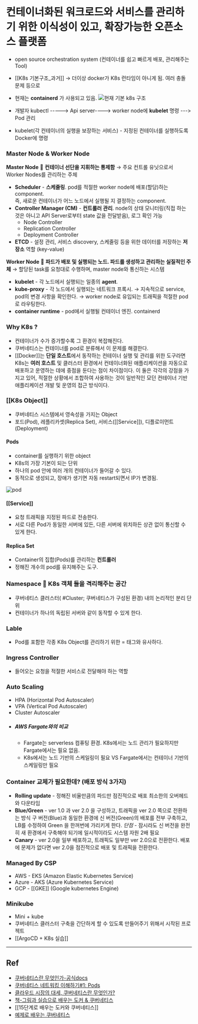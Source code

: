 # 컨테이너화된 워크로드와 서비스를 관리하기 위한 이식성이 있고, 확장가능한 오픈소스 플랫폼

- open source orchestration system (컨테이너를 쉽고 빠르게 배포, 관리해주는 Tool)
- [[K8s 기본구조_과거]]
	&rarr; 더이상 docker가 K8s 런타임이 아니게 됨. 여러 충돌 문제 등으로

- 현재는 **containerd** 가 사용되고 있음.
![현재 기본 k8s 구조](https://lh6.googleusercontent.com/4NGAPzwhkL0GTNjkAEFN9iWX_Wc0ZE-AZxAxEw4E5aOntuGmv764b3ZYQUyapSnP9BrlUs2rUyo5kiCrj5QuiMHw3-dz2vPUDma029Qt3tej9QABEHFSsOBsq6LjLfFhTBgMhAAc)

- 개발자 kubectl -----> Api server----> worker node에 **kubelet** 명령 ---> Pod 관리
- kubelet(각 컨테이너의 실행을 보장하는 서비스) - 지정된 컨테이너를 실행하도록 Docker에 명령

### Master Node & Worker Node

**Master Node** 🔑 **컨테이너 선단을 지휘하는 통제함** 
&rarr; 주요 컨트롤 유닛으로서 Worker Nodes를 관리하는 주체
- **Scheduler** - **스케줄링**. pod를 적절한 worker node에 배포(할당)하는 component. <br/> 즉, 새로운 컨테이너가 어느 노드에서 실행될 지 결정하는 component.
- **Controller Manager (CM)** - **컨트롤러 관리**. node의 상태 모니터링(직접 하는 것은 아니고 API Server로부터 state 값을 전달받음), 로그 확인 가능
	- Node Controller
	- Replication Controller
	- Deployment Controller
- **ETCD** - 설정 관리, 서비스 discovery, 스케줄링 등을 위한 데이터를 저장하는 **저장소** 역할 (key-value)

**Worker Node** 🔑 **파드가 배포 및 실행되는 노드. 파드를 생성하고 관리하는 실질적인 주체**
&rarr; 할당된 task를 요청대로 수행하며, master node와 통신하는 시스템
- **kubelet** - 각 노드에서 실행되는 일종의 **agent**. 
- **kube-proxy** - 각 노드에서 실행되는 네트워크 프록시. 
	&rarr; 지속적으로 service, pod의 변경 사항을 확인한다.
	&rarr; worker node로 유입되는 트래픽을 적절한 pod로 라우팅한다.
- **container runtime** - pod에서 실행될 컨테이너 엔진. containerd

### Why K8s ?

- 컨테이너가 수가 증가할수록 그 환경이 복잡해진다.
- 쿠버네티스는 컨테이너를 pod로 분류해서 이 문제를 해결한다.
- [[Docker]]는 **단일 호스트**에서 동작하는 컨테이너 실행 및 관리를 위한 도구라면 K8s는 **여러 호스트** 및 클러스터 환경에서 컨테이너화된 애플리케이션을 자동으로 배포하고 운영하는 데에 중점을 둔다는 점이 차이점이다. 이 둘은 각각의 강점을 가지고 있어, 적절한 상황에서 조합하여 사용하는 것이 일반적인 모던 컨테이너 기반 애플리케이션 개발 및 운영의 접근 방식이다.

### [[K8s Object]]

- 쿠버네티스 시스템에서 영속성을 가지는 Object
- 포드(Pod), 레플리카셋(Replica Set), 서비스([[Service]]), 디플로이먼트(Deployment)
 #### Pods
- container를 실행하기 위한 object
- K8s의 가장 기본이 되는 단위
- 하나의 pod 안에 여러 개의 컨테이너가 들어갈 수 있다.
- 동적으로 생성되고, 장애가 생기면 자동 restart되면서 IP가 변경됨.

![pod](https://i0.wp.com/bespin-wordpress-bucket.s3.ap-northeast-2.amazonaws.com/wp-content/uploads/2022/06/%EA%B7%B8%EB%A6%BC62.png?resize=378%2C301&ssl=1)
#### [[Service]]

- 요청 트래픽을 지정된 파드로 전송한다.
- 서로 다른 Pod가 동일한 서버에 있든, 다른 서버에 위치하든 상관 없이 통신할 수 있게 한다.
#### Replica Set
-  Container의 집합(Pods)를 관리하는 **컨트롤러**
- 정해진 개수의 pod를 유지해주는 도구.

### Namespace 🔑 K8s 객체 들을 **격리**해주는 공간
- 쿠버네티스 클러스터( #Cluster; 쿠버네티스가 구성된 환경) 내의 논리적인 분리 단위
- 컨테이너가 하나의 독립된 서버와 같이 동작할 수 있게 한다.
### Lable

- Pod를 포함한 각종 K8s Object를 관리하기 위한 = 태그와 유사하다.

### Ingress Controller

- 들어오는 요청을 적절한 서비스로 전달해야 하는 역할

### Auto Scaling

- HPA (Horizontal Pod Autoscaler)
- VPA (Vertical Pod Autoscaler)
- Cluster Autoscaler
- ##### AWS Fargate와의 비교
	- Fargate는 serverless 컴퓨팅 환경. K8s에서는 노드 관리가 필요하지만 Fargate에서는 필요 없음. 
	- K8s에서는 노드 기반의 스케일링이 필요 VS Fargate에서는 컨테이너 기반의 스케일링만 필요


### Container 교체가 필요한데? (배포 방식 3가지)

- **Rolling update** - 정해진 비율만큼의 파드만 점진적으로 배포
	최소한의 오버헤드와 다운타임
- **Blue/Green** - ver 1.0 과 ver 2.0 을 구성하고, 트래픽을 ver 2.0 쪽으로 전환하는 방식
	구 버전(Blue)과 동일한 환경에 신 버전(Green)의 배포를 전부 구축하고, LB를 수정하여 Green 을 한꺼번에 가리키게 한다.
	 *단점* - 잠시라도 신 버전을 완전히 새 환경에서 구축해야 되기에 일시적이라도 시스템 자원 2배 필요
- **Canary** - ver 2.0을 일부 배포하고, 트래픽도 일부만 ver 2.0으로 전환한다. 배포에 문제가 없다면 ver 2.0을 점진적으로 배포 및 트래픽을 전환한다.

### Managed By CSP
- AWS - EKS (Amazon Elastic Kubernetes Service)
- Azure - AKS (Azure Kubernetes Service)
- GCP - [[GKE]] (Google kubernetes Engine)

### Minikube

- Mini + kube
- 쿠버네티스 클러스터 구축을 간단하게 할 수 있도록 만들어주기 위해서 시작된 프로젝트
- [[ArgoCD + K8s 실습]]


---
## Ref

- [쿠버네티스란 무엇인가-공식docs](https://kubernetes.io/ko/docs/concepts/overview/)
- [쿠버네티스 네트워킹 이해하기#1: Pods](https://coffeewhale.com/k8s/network/2019/04/19/k8s-network-01/)
- [클라우드 시장의 대세, 쿠버네티스란 무엇인가?]( https://www.youtube.com/watch?v=JNc11rxLtmE)
- [책-그림과 실습으로 배우는 도커 & 쿠버네티스](https://www.yes24.com/Product/Goods/108431011)
- [[15단계로 배우는 도커와 쿠버네티스]]
- [예제로 배우는 쿠버네티스](https://essem-dev.medium.com/%EC%98%88%EC%A0%9C%EB%A1%9C-%EB%B0%B0%EC%9A%B0%EB%8A%94-%EC%BF%A0%EB%B2%84%EB%84%A4%ED%8B%B0%EC%8A%A4-4b9751b23962)